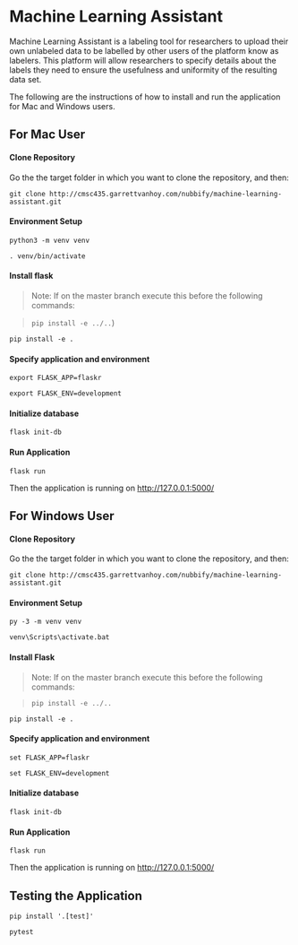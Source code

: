# Machine Learning Assistant

Machine Learning Assistant is a labeling tool for researchers to upload their own unlabeled data to be labelled by other users of the platform know as labelers. This platform will allow researchers to specify details about the labels they need to ensure the usefulness and uniformity of the resulting data set.

The following are the instructions of how to install and run the application for Mac and Windows users.

## For Mac User

#### Clone Repository
Go the the target folder in which you want to clone the repository, and then:

`git clone http://cmsc435.garrettvanhoy.com/nubbify/machine-learning-assistant.git`

#### Environment Setup 

`python3 -m venv venv`

`. venv/bin/activate`

#### Install flask
> Note: If on the master branch execute this before the following commands: 

> `pip install -e ../..`)

`pip install -e .`

#### Specify application and environment

`export FLASK_APP=flaskr`

`export FLASK_ENV=development`

#### Initialize database

`flask init-db`

#### Run Application

`flask run`

Then the application is running on  http://127.0.0.1:5000/


## For Windows User

#### Clone Repository
Go the the target folder in which you want to clone the repository, and then:

`git clone http://cmsc435.garrettvanhoy.com/nubbify/machine-learning-assistant.git`

#### Environment Setup 

`py -3 -m venv venv`

`venv\Scripts\activate.bat`

#### Install Flask

>Note: If on the master branch execute this before the following commands: 

>`pip install -e ../..`

`pip install -e .`

#### Specify application and environment

`set FLASK_APP=flaskr`

`set FLASK_ENV=development`

#### Initialize database

`flask init-db`

#### Run Application

`flask run`

Then the application is running on  http://127.0.0.1:5000/


## Testing the Application

`pip install '.[test]'`

`pytest`

 
